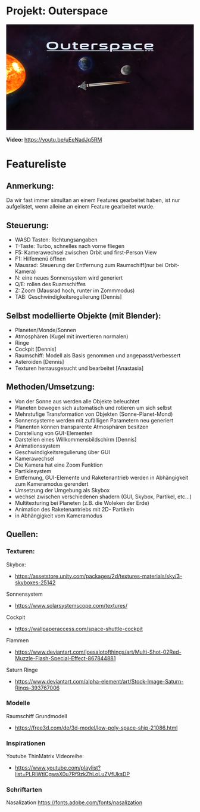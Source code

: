 # **Projekt: Outerspace**

![](https://github.com/DennisGoss99/CGA_Project/blob/main/project/Application/assets/textures/gui/StartupScreen.png?raw=true "OuterspaceTitlescreen")

**Video:**
https://youtu.be/uEeNadJq5RM

# Featureliste

## Anmerkung:
Da wir fast immer simultan an einem Features gearbeitet haben, ist nur aufgelistet, wenn alleine an einem Feature gearbeitet wurde.

## Steuerung: 
-	WASD Tasten: Richtungsangaben
-	T-Taste: Turbo, schnelles nach vorne fliegen
-	F5: Kamerawechsel zwischen Orbit und first-Person View
-	F1: Hilfemenü öffnen
-	Mausrad: Steuerung der Entfernung zum Raumschiff(nur bei Orbit-Kamera)
-	N: eine neues Sonnensystem wird generiert
-	Q/E: rollen des Ruamschiffes
-	Z: Zoom (Mausrad hoch, runter im Zommmodus)
-	TAB: Geschwindigkeitsregulierung [Dennis]


## Selbst modellierte Objekte (mit Blender):
-	Planeten/Monde/Sonnen
- Atmosphären (Kugel mit invertieren normalen)
-	Ringe
- Cockpit [Dennis]
-	Raumschiff: Modell als Basis genommen und angepasst/verbessert
-	Asteroiden [Dennis]
-	Texturen herrausgesucht und bearbeitet [Anastasia]

## Methoden/Umsetzung:
-	Von der Sonne aus werden alle Objekte beleuchtet
-	Planeten bewegen sich automatisch und rotieren um sich selbst
-	Mehrstufige Transformation von Objekten (Sonne-Planet-Mond)
-	Sonnensysteme werden mit zufälligen Parametern neu generiert
-	Planenten können transparente Atmosphären besitzen  
-	Darstellung von GUI-Elementen 
-	Darstellen eines Willkommensbildschirm [Dennis]
-	Animationssystem
-	Geschwindigkeitsregulierung über GUI
-	Kamerawechsel 
-	Die Kamera hat eine Zoom Funktion
-	Partiklesystem
-	Entfernung, GUI-Elemente und Raketenantrieb werden in Abhängigkeit zum Kameramodus gerendert
-	Umsetzung der Umgebung als Skybox
-	wechsel zwischen verschiedenen shadern (GUI, Skybox, Partikel, etc...)
-	Multitexturing bei Planeten (z.B. die Woleken der Erde)
-	Animation des Raketenantriebs mit 2D- Partikeln 
-	in Abhängigkeit vom Kameramodus

## Quellen:

### Texturen:

Skybox:
- https://assetstore.unity.com/packages/2d/textures-materials/sky/3-skyboxes-25142

Sonnensystem
- https://www.solarsystemscope.com/textures/

Cockpit
- https://wallpaperaccess.com/space-shuttle-cockpit

Flammen
- https://www.deviantart.com/joesalotofthings/art/Multi-Shot-02Red-Muzzle-Flash-Special-Effect-867844881

Saturn Ringe
- https://www.deviantart.com/alpha-element/art/Stock-Image-Saturn-Rings-393767006

### Modelle

Raumschiff Grundmodell
- https://free3d.com/de/3d-model/low-poly-space-ship-21086.html

### Inspirationen 
Youtube ThinMatrix Videoreihe:
- https://www.youtube.com/playlist?list=PLRIWtICgwaX0u7Rf9zkZhLoLuZVfUksDP

### Schriftarten

Nasalization
https://fonts.adobe.com/fonts/nasalization
